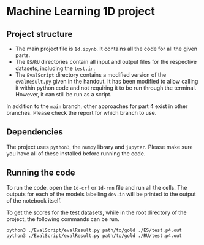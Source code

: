 # Machine Learning 1D project

## Project structure

- The main project file is `1d.ipynb`. It contains all the code for all
  the given parts.
- The `ES`/`RU` directories contain all input and output files for the
  respective datasets, including the `test.in`.
- The `EvalScript` directory contains a modified version of the
  `evalResult.py` given in the handout. It has been modified to allow
  calling it within python code and not requiring it to be run through
  the terminal. However, it can still be run as a script.

In addition to the `main` branch, other approaches for part 4 exist in
other branches. Please check the report for which branch to use.

## Dependencies

The project uses `python3`, the `numpy` library and `jupyter`. Please
make sure you have all of these installed before running the code.

## Running the code
To run the code, open the `1d-crf` or `1d-rnn` file and run all the cells. The
outputs for each of the models labelling `dev.in` will be printed to the
output of the notebook itself. 

To get the scores for the test datasets, while in the root directory of
the project, the following commands can be run.

```shell
python3 ./EvalScript/evalResult.py path/to/gold ./ES/test.p4.out
python3 ./EvalScript/evalResult.py path/to/gold ./RU/test.p4.out
```